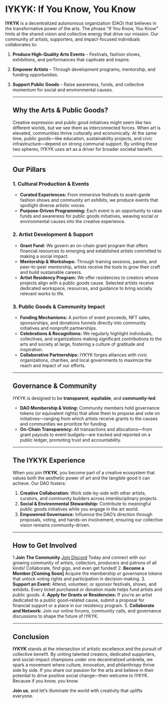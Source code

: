 # IYKYK: If You Know, You Know #

**IYKYK** is a decentralized autonomous organization (DAO) that believes in the transformative power of the arts. The phrase “If You Know, You Know” hints at the shared vision and collective energy that drive our mission. Our community of artists, supporters, and impact-focused individuals collaborates to:

1. **Produce High-Quality Arts Events** – Festivals, fashion shows, exhibitions, and performances that captivate and inspire.
2. **Empower Artists** – Through development programs, mentorship, and funding opportunities.
3. **Support Public Goods** – Raise awareness, funds, and collective momentum for social and environmental causes.
    
    ---
    
    ## Why the Arts & Public Goods?
    
    Creative expression and public good initiatives might seem like two different worlds, but we see them as interconnected forces. When art is elevated, communities thrive culturally and economically. At the same time, public goods—like education, sustainability projects, and civic infrastructure—depend on strong communal support. By uniting these two spheres, IYKYK uses art as a driver for broader societal benefit.
    
    ---
    
    ## Our Pillars
    
    ### 1. Cultural Production & Events
    
    - **Curated Experiences:** From immersive festivals to avant-garde fashion shows and community art exhibits, we produce events that spotlight diverse artistic voices.
    - **Purpose-Driven Programming:** Each event is an opportunity to raise funds and awareness for public goods initiatives, weaving social or environmental causes into the creative experience.
    
    ### 2. Artist Development & Support
    
    - **Grant Fund:** We govern an on-chain grant program that offers financial resources to emerging and established artists committed to making a social impact.
    - **Mentorship & Workshops:** Through training sessions, panels, and peer-to-peer mentorship, artists receive the tools to grow their craft and build sustainable careers.
    - **Artist Residency Program:** We offer residencies to creators whose projects align with a public goods cause. Selected artists receive dedicated workspace, resources, and guidance to bring socially relevant works to life.
    
    ### 3. Public Goods & Community Impact
    
    - **Funding Mechanisms:** A portion of event proceeds, NFT sales, sponsorships, and donations funnels directly into community initiatives and nonprofit partnerships.
    - **Celebrations & Recognitions:** We regularly highlight individuals, collectives, and organizations making significant contributions to the arts and society at large, fostering a culture of gratitude and inspiration.
    - **Collaborative Partnerships:** IYKYK forges alliances with civic organizations, charities, and local governments to maximize the reach and impact of our efforts.
    
    ---
    
    ## Governance & Community
    
    IYKYK is designed to be **transparent**, **equitable**, and **community-led**:
    
    - **DAO Membership & Voting:** Community members hold governance tokens (or equivalent rights) that allow them to propose and vote on initiatives—ranging from which artists receive grants to the causes and communities we prioritize for funding.
    - **On-Chain Transparency:** All transactions and allocations—from grant payouts to event budgets—are tracked and reported on a public ledger, promoting trust and accountability.
    
    ---
    
    ## The IYKYK Experience
    
    When you join **IYKYK**, you become part of a creative ecosystem that values both the aesthetic power of art and the tangible good it can achieve. Our DAO fosters:
    
    1. **Creative Collaboration:** Work side-by-side with other artists, curators, and community builders across interdisciplinary projects.
    2. **Social & Environmental Stewardship:** Contribute to meaningful public goods initiatives while you engage in the art world.
    3. **Empowered Governance:** Influence the DAO’s direction through proposals, voting, and hands-on involvement, ensuring our collective vision remains community-driven.
    
    ---
    
    ## How to Get Involved
    
    1.**Join The Community** [Join Discord](https://discord.gg/Q36Rhee8) Today and connect with our growing community of artists, collectors, producers and patrons of all kinds! Collaborate, find gigs, and even get funded!
    2. **Become a Member:[Coming Soon]** Acquire the membership or governance tokens that unlock voting rights and participation in decision-making.
    3. **Support an Event:** Attend, volunteer, or sponsor festivals, shows, and exhibits. Every ticket purchased or donation made helps fund artists and public goods.
    4. **Apply for Grants or Residencies:** If you’re an artist dedicated to a public good–related cause, submit a proposal for financial support or a place in our residency program.
    5. **Collaborate and Network:** Join our online forums, community calls, and governance discussions to shape the future of IYKYK.
    
    ---
    
    ## Conclusion
    
    **IYKYK** stands at the intersection of artistic excellence and the pursuit of collective benefit. By uniting talented creators, dedicated supporters, and social-impact champions under one decentralized umbrella, we spark a movement where culture, innovation, and philanthropy thrive side by side. If you share our passion for the arts and believe in their potential to drive positive social change—then welcome to IYKYK. Because if you know, you know.
    
    **Join us**, and let’s illuminate the world with creativity that uplifts everyone.
